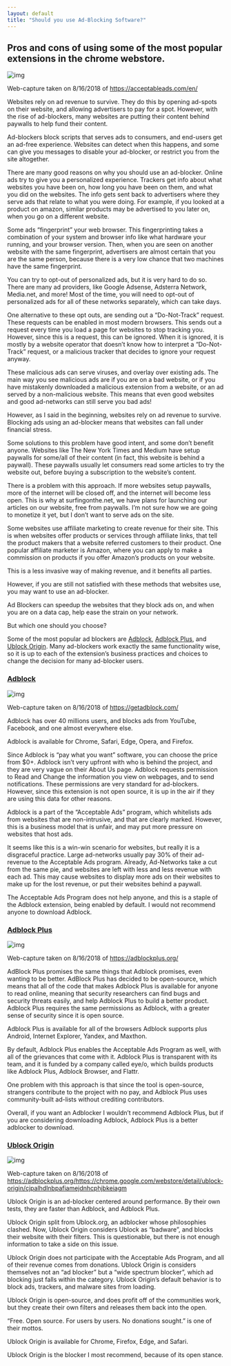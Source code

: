 ```yaml
---
layout: default
title: "Should you use Ad-Blocking Software?"
---
```


## Pros and cons of using some of the most popular extensions in the chrome webstore.



![img](https://cdn-images-1.medium.com/max/1000/1*v2RmGnII_4rr1lLzSw3FWw.png)

Web-capture taken on 8/16/2018 of <https://acceptableads.com/en/>

Websites rely on ad revenue to survive. They do this by opening ad-spots on their website, and allowing advertisers to pay for a spot. However, with the rise of ad-blockers, many websites are putting their content behind paywalls to help fund their content.

Ad-blockers block scripts that serves ads to consumers, and end-users get an ad-free experience. Websites can detect when this happens, and some can give you messages to disable your ad-blocker, or restrict you from the site altogether.

There are many good reasons on why you should use an ad-blocker. Online ads try to give you a personalized experience. Trackers get info about what websites you have been on, how long you have been on them, and what you did on the websites. The info gets sent back to advertisers where they serve ads that relate to what you were doing. For example, if you looked at a product on amazon, similar products may be advertised to you later on, when you go on a different website.

Some ads “fingerprint” your web browser. This fingerprinting takes a combination of your system and browser info like what hardware your running, and your browser version. Then, when you are seen on another website with the same fingerprint, advertisers are almost certain that you are the same person, because there is a very low chance that two machines have the same fingerprint.

You can try to opt-out of personalized ads, but it is very hard to do so. There are many ad providers, like Google Adsense, Adsterra Network, Media.net, and more! Most of the time, you will need to opt-out of personalized ads for all of these networks separately, which can take days.

One alternative to these opt outs, are sending out a “Do-Not-Track” request. These requests can be enabled in most modern browsers. This sends out a request every time you load a page for websites to stop tracking you. However, since this is a request, this can be ignored. When it is ignored, it is mostly by a website operator that doesn’t know how to interpret a “Do-Not-Track” request, or a malicious tracker that decides to ignore your request anyway.

These malicious ads can serve viruses, and overlay over existing ads. The main way you see malicious ads are if you are on a bad website, or if you have mistakenly downloaded a malicious extension from a website, or an ad served by a non-malicious website. This means that even good websites and good ad-networks can still serve you bad ads!

However, as I said in the beginning, websites rely on ad revenue to survive. Blocking ads using an ad-blocker means that websites can fall under financial stress.

Some solutions to this problem have good intent, and some don’t benefit anyone. Websites like The New York Times and Medium have setup paywalls for some/all of their content (in fact, this website is behind a paywall). These paywalls usually let consumers read some articles to try the website out, before buying a subscription to the website’s content.

There is a problem with this approach. If more websites setup paywalls, more of the internet will be closed off, and the internet will become less open. This is why at surfingonthe.net, we have plans for launching our articles on our website, free from paywalls. I’m not sure how we are going to monetize it yet, but I don’t want to serve ads on the site.

Some websites use affiliate marketing to create revenue for their site. This is when websites offer products or services through affiliate links, that tell the product makers that a website referred customers to their product. One popular affiliate marketer is Amazon, where you can apply to make a commission on products if you offer Amazon’s products on your website.

This is a less invasive way of making revenue, and it benefits all parties.

However, if you are still not satisfied with these methods that websites use, you may want to use an ad-blocker.

Ad Blockers can speedup the websites that they block ads on, and when you are on a data cap, help ease the strain on your network.

But which one should you choose?

Some of the most popular ad blockers are [Adblock](https://getadblock.com/), [Adblock Plus](https://adblockplus.org/), and [Ublock Origin](https://chrome.google.com/webstore/detail/ublock-origin/cjpalhdlnbpafiamejdnhcphjbkeiagm). Many ad-blockers work exactly the same functionality wise, so it is up to each of the extension’s business practices and choices to change the decision for many ad-blocker users.

### [Adblock](https://getadblock.com/)



![img](https://cdn-images-1.medium.com/max/2000/1*wZ4VGSlr6_5uG_ToralnFA.png)

Web-capture taken on 8/16/2018 of <https://getadblock.com/>

Adblock has over 40 millions users, and blocks ads from YouTube, Facebook, and one almost everywhere else.

Adblock is available for Chrome, Safari, Edge, Opera, and Firefox.

Since Adblock is “pay what you want” software, you can choose the price from $0+. Adblock isn’t very upfront with who is behind the project, and they are very vague on their About Us page. Adblock requests permission to Read and Change the information you view on webpages, and to send notifications. These permissions are very standard for ad-blockers. However, since this extension is not open source, it is up in the air if they are using this data for other reasons.

Adblock is a part of the “Acceptable Ads” program, which whitelists ads from websites that are non-intrusive, and that are clearly marked. However, this is a business model that is unfair, and may put more pressure on websites that host ads.

It seems like this is a win-win scenario for websites, but really it is a disgraceful practice. Large ad-networks usually pay 30% of their ad-revenue to the Acceptable Ads program. Already, Ad-Networks take a cut from the same pie, and websites are left with less and less revenue with each ad. This may cause websites to display more ads on their websites to make up for the lost revenue, or put their websites behind a paywall.

The Acceptable Ads Program does not help anyone, and this is a staple of the Adblock extension, being enabled by default. I would not recommend anyone to download Adblock.

### [**Adblock Plus**](https://adblockplus.org/)



![img](https://cdn-images-1.medium.com/max/2000/1*HFQ_6ujt7-n4SulN4jie8w.png)

Web-capture taken on 8/16/2018 of <https://adblockplus.org/>

AdBlock Plus promises the same things that Adblock promises, even wanting to be better. AdBlock Plus has decided to be open-source, which means that all of the code that makes Adblock Plus is available for anyone to read online, meaning that security researchers can find bugs and security threats easily, and help Adblock Plus to build a better product. Adblock Plus requires the same permissions as Adblock, with a greater sense of security since it is open source.

Adblock Plus is available for all of the browsers Adblock supports plus Android, Internet Explorer, Yandex, and Maxthon.

By default, Adblock Plus enables the Acceptable Ads Program as well, with all of the grievances that come with it. Adblock Plus is transparent with its team, and it is funded by a company called eye/o, which builds products like Adblock Plus, Adblock Browser, and Flattr.

One problem with this approach is that since the tool is open-source, strangers contribute to the project with no pay, and Adblock Plus uses community-built ad-lists without crediting contributors.

Overall, if you want an Adblocker I wouldn’t recommend Adblock Plus, but if you are considering downloading Adblock, Adblock Plus is a better adblocker to download.

### [**Ublock Origin**](https://chrome.google.com/webstore/detail/ublock-origin/cjpalhdlnbpafiamejdnhcphjbkeiagm)



![img](https://cdn-images-1.medium.com/max/800/1*j-fXN9N-MfT4VnVBP-Y8Sg.png)

Web-capture taken on 8/16/2018 of <https://adblockplus.org/><https://chrome.google.com/webstore/detail/ublock-origin/cjpalhdlnbpafiamejdnhcphjbkeiagm>

Ublock Origin is an ad-blocker centered around performance. By their own tests, they are faster than Adblock, and Adblock Plus.

Ublock Origin split from Ublock.org, an adblocker whose philosophies clashed. Now, Ublock Origin considers Ublock as “badware”, and blocks their website with their filters. This is questionable, but there is not enough information to take a side on this issue.

Ublock Origin does not participate with the Acceptable Ads Program, and all of their revenue comes from donations. Ublock Origin is considers themselves not an “ad blocker” but a “wide spectrum blocker”, which ad blocking just falls within the category. Ublock Origin’s default behavior is to block ads, trackers, and malware sites from loading.

Ublock Origin is open-source, and does profit off of the communities work, but they create their own filters and releases them back into the open.

“Free. Open source. For users by users. No donations sought.” is one of their mottos.

Ublock Origin is available for Chrome, Firefox, Edge, and Safari.

Ublock Origin is the blocker I most recommend, because of its open stance.
